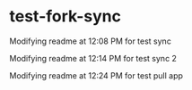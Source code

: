 # test-fork-sync

Modifying readme at 12:08 PM for test sync

Modifying readme at 12:14 PM for test sync 2

Modifying readme at 12:24 PM for test pull app
